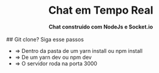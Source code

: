 <div align="center">
  <h1>Chat em Tempo Real</h1>
</div>
<div align="center">
  <strong>Chat construido com NodeJs e Socket.io</strong>
</div>
<br />
## Git clone? Siga esse passos

- => Dentro da pasta de um yarn install ou npm install
- => De um yarn dev ou npm dev
- => O servidor roda na porta 3000
